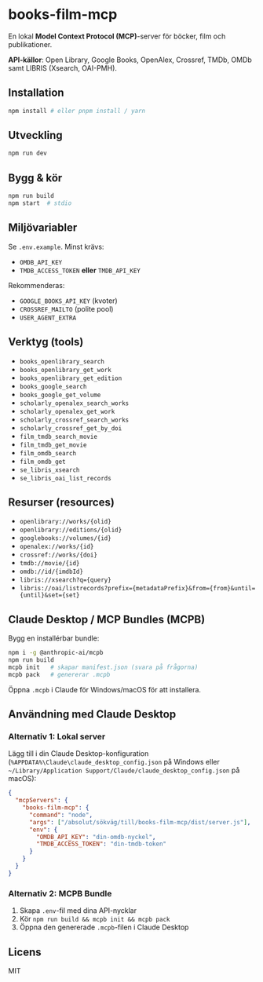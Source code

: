 # books-film-mcp

En lokal **Model Context Protocol (MCP)**-server för böcker, film och publikationer.

**API-källor**: Open Library, Google Books, OpenAlex, Crossref, TMDb, OMDb samt LIBRIS (Xsearch, OAI-PMH).

## Installation

```bash
npm install # eller pnpm install / yarn
```

## Utveckling

```bash
npm run dev
```

## Bygg & kör

```bash
npm run build
npm start  # stdio
```

## Miljövariabler

Se `.env.example`. Minst krävs:
- `OMDB_API_KEY`
- `TMDB_ACCESS_TOKEN` **eller** `TMDB_API_KEY`

Rekommenderas:
- `GOOGLE_BOOKS_API_KEY` (kvoter)
- `CROSSREF_MAILTO` (polite pool)
- `USER_AGENT_EXTRA`

## Verktyg (tools)

- `books_openlibrary_search`
- `books_openlibrary_get_work`
- `books_openlibrary_get_edition`
- `books_google_search`
- `books_google_get_volume`
- `scholarly_openalex_search_works`
- `scholarly_openalex_get_work`
- `scholarly_crossref_search_works`
- `scholarly_crossref_get_by_doi`
- `film_tmdb_search_movie`
- `film_tmdb_get_movie`
- `film_omdb_search`
- `film_omdb_get`
- `se_libris_xsearch`
- `se_libris_oai_list_records`

## Resurser (resources)

- `openlibrary://works/{olid}`
- `openlibrary://editions/{olid}`
- `googlebooks://volumes/{id}`
- `openalex://works/{id}`
- `crossref://works/{doi}`
- `tmdb://movie/{id}`
- `omdb://id/{imdbId}`
- `libris://xsearch?q={query}`
- `libris://oai/listrecords?prefix={metadataPrefix}&from={from}&until={until}&set={set}`

## Claude Desktop / MCP Bundles (MCPB)

Bygg en installérbar bundle:

```bash
npm i -g @anthropic-ai/mcpb
npm run build
mcpb init   # skapar manifest.json (svara på frågorna)
mcpb pack   # genererar .mcpb
```

Öppna `.mcpb` i Claude för Windows/macOS för att installera.

## Användning med Claude Desktop

### Alternativ 1: Lokal server

Lägg till i din Claude Desktop-konfiguration (`%APPDATA%\Claude\claude_desktop_config.json` på Windows eller `~/Library/Application Support/Claude/claude_desktop_config.json` på macOS):

```json
{
  "mcpServers": {
    "books-film-mcp": {
      "command": "node",
      "args": ["/absolut/sökväg/till/books-film-mcp/dist/server.js"],
      "env": {
        "OMDB_API_KEY": "din-omdb-nyckel",
        "TMDB_ACCESS_TOKEN": "din-tmdb-token"
      }
    }
  }
}
```

### Alternativ 2: MCPB Bundle

1. Skapa `.env`-fil med dina API-nycklar
2. Kör `npm run build && mcpb init && mcpb pack`
3. Öppna den genererade `.mcpb`-filen i Claude Desktop

## Licens

MIT